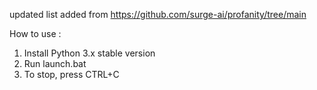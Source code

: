 updated list added from https://github.com/surge-ai/profanity/tree/main 

How to use : 
1. Install Python 3.x stable version
2. Run launch.bat
3. To stop, press CTRL+C